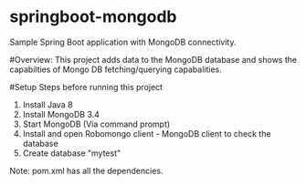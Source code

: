 # springboot-mongodb
Sample Spring Boot application with MongoDB connectivity.

#Overview: 
This project adds data to the MongoDB database and shows the capabilties of Mongo DB fetching/querying capabalities.

#Setup 
Steps before running this project

1. Install Java 8
2. Install MongoDB 3.4
3. Start MongoDB (Via command prompt)
4. Install and open Robomongo client - MongoDB client to check the database
5. Create database "mytest"

Note: pom.xml has all the dependencies.

